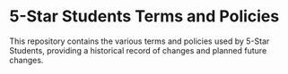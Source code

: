 # 5-Star Students Terms and Policies
This repository contains the various terms and policies used by 5-Star Students, providing a historical record of changes and planned future changes.
